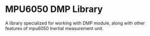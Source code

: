 # MPU6050 DMP Library
A library specialized for working with DMP module, along with other features of mpu6050 Inertial measurement unit.
